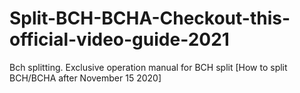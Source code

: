 # Split-BCH-BCHA-Checkout-this-official-video-guide-2021
Bch splitting. Exclusive operation manual for BCH split [How to split BCH/BCHA after November 15 2020]
